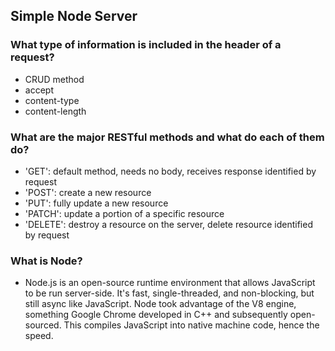 ## Simple Node Server

### What type of information is included in the header of a request?
- CRUD method 
- accept
- content-type
- content-length

### What are the major RESTful methods and what do each of them do?
- 'GET': default method, needs no body, receives response identified by request
- 'POST': create a new resource
- 'PUT': fully update a new resource
- 'PATCH': update a portion of a specific resource
- 'DELETE': destroy a resource on the server, delete resource identified by request

### What is Node?
- Node.js is an open-source runtime environment that allows JavaScript to be run server-side. It's fast, single-threaded, and non-blocking, but still async like JavaScript. Node took advantage of the V8 engine, something Google Chrome developed in C++ and subsequently open-sourced. This compiles JavaScript into native machine code, hence the speed. 
